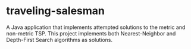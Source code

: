 # traveling-salesman
A Java application that implements attempted solutions to the metric and non-metric TSP. This project implements both Nearest-Neighbor and Depth-First Search algorithms as solutions.

